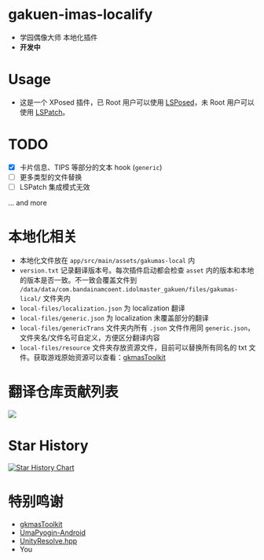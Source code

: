 # gakuen-imas-localify

- 学园偶像大师 本地化插件
- **开发中**



# Usage

- 这是一个 XPosed 插件，已 Root 用户可以使用 [LSPosed](https://github.com/LSPosed/LSPosed)，未 Root 用户可以使用 [LSPatch](https://github.com/LSPosed/LSPatch)。



# TODO

- [x] 卡片信息、TIPS 等部分的文本 hook (`generic`)
- [ ] 更多类型的文件替换
- [ ] LSPatch 集成模式无效

... and more



# 本地化相关

- 本地化文件放在 `app/src/main/assets/gakumas-local` 内
- `version.txt` 记录翻译版本号。每次插件启动都会检查 `asset` 内的版本和本地的版本是否一致。不一致会覆盖文件到 `/data/data/com.bandainamcoent.idolmaster_gakuen/files/gakumas-lical/` 文件夹内
- `local-files/localization.json` 为 localization 翻译
- `local-files/generic.json` 为 localization 未覆盖部分的翻译
- `local-files/genericTrans` 文件夹内所有 `.json` 文件作用同 `generic.json`，文件夹名/文件名可自定义，方便区分翻译内容
- `local-files/resource` 文件夹存放资源文件，目前可以替换所有同名的 txt 文件。获取游戏原始资源可以查看：[gkmasToolkit](https://github.com/kishidanatsumi/gkmasToolkit)



# 翻译仓库贡献列表

<a href="https://github.com/chinosk6/GakumasTranslationData">
  <img src="https://contrib.rocks/image?repo=chinosk6/GakumasTranslationData" />
</a>



# Star History

[![Star History Chart](https://api.star-history.com/svg?repos=chinosk6/gakuen-imas-localify&type=Date)](https://star-history.com/#chinosk6/gakuen-imas-localify&Date)



# 特别鸣谢

- [gkmasToolkit](https://github.com/kishidanatsumi/gkmasToolkit)
- [UmaPyogin-Android](https://github.com/akemimadoka/UmaPyogin-Android)
- [UnityResolve.hpp](https://github.com/issuimo/UnityResolve.hpp)
- You

